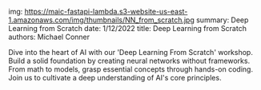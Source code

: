 img: https://maic-fastapi-lambda.s3-website-us-east-1.amazonaws.com/img/thumbnails/NN_from_scratch.jpg
summary: Deep Learning from Scratch
date: 1/12/2022
title: Deep Learning from Scratch
authors: Michael Conner

Dive into the heart of AI with our 'Deep Learning From Scratch' workshop. Build a solid foundation by creating neural networks without frameworks. From math to models, grasp essential concepts through hands-on coding. Join us to cultivate a deep understanding of AI's core principles.